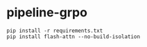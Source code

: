 # pipeline-grpo 

```
pip install -r requirements.txt
pip install flash-attn --no-build-isolation
```